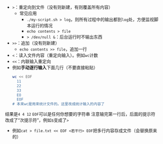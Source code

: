 - `>`：重定向到文件（没有则新建，有则覆盖所有内容）
  - 常见应用
    - `./my-script.sh > log`，则所有过程中的输出都到`log`处，方便监视脚本运行的情况
    - `echo contents > file`
    - `> /dev/null &`：后台运行时不输出东西
- `>>`：追加（没有则新建）
  - `echo contents >> file`，追加一行
- `<`：读入文件内容（重定向输入）。例如`wc`计数
- `<<`：内联输入重定向
- 例如**手动逐行输入**下面几行（不要直接粘贴）
    ```sh
    wc << EOF
      11
      22
      33
      EO
      EOF
    # 本来wc是用来统计文件的。这里改成统计输入的内容了
    ```
结果是`4 4 12`
`EOF`可以是任何你想要的字符串
注意输完第一行后，后面的提示符改成了“次提示符”，例如`$`变成了`>`
- 例如`cat > file.txt << EOF <若干行> EOF`把多行内容存成文件（会替换原来的）